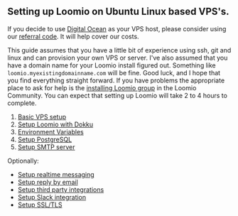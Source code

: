 ## Setting up Loomio on Ubuntu Linux based VPS's.

If you decide to use [Digital Ocean](http://www.digitalocean.com) as your VPS host, please consider using our [referral code](https://www.digitalocean.com/?refcode=31aac347b271). It will help cover our costs.

This guide assumes that you have a little bit of experience using ssh, git and linux and can provision your own VPS or server. I've also assumed that you have a domain name for your Loomio install figured out. Something like `loomio.myexistingdomainname.com` will be fine. Good luck, and I hope that you find everything straight forward. If you have problems the appropriate place to ask for help is the [installing Loomio group](https://www.loomio.org/g/C7I2YAPN/loomio-community-installing-loomio) in the Loomio Community. You can expect that setting up Loomio will take 2 to 4 hours to complete.

1. [Basic VPS setup](basic_vps_setup.md)
1. [Setup Loomio with Dokku](install_loomio_with_dokku.md)
1. [Environment Variables](environment_variables.md)
1. [Setup PostgreSQL](setup_postgresql.md)
1. [Setup SMTP server](setup_smtp_server.md)

Optionally:  
- [Setup realtime messaging](setup_faye.md)
- [Setup reply by email](setup_reply_by_email.md)
- [Setup third party integrations](setup_loomio_integrations.md)
- [Setup Slack integration](setup_slack.md)
- [Setup SSL/TLS](setup_ssl.md)
